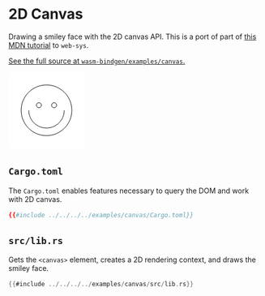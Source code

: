 # 2D Canvas

Drawing a smiley face with the 2D canvas API. This is a port of part of [this
MDN
tutorial](https://developer.mozilla.org/en-US/docs/Web/API/Canvas_API/Tutorial/Drawing_shapes#Moving_the_pen)
to `web-sys`.

[See the full source at
`wasm-bindgen/examples/canvas`.](https://github.com/rustwasm/wasm-bindgen/tree/master/examples/canvas)

![A smiley face](./2d-canvas.png)

## `Cargo.toml`

The `Cargo.toml` enables features necessary to query the DOM and work with 2D
canvas.

```toml
{{#include ../../../../examples/canvas/Cargo.toml}}
```

## `src/lib.rs`

Gets the `<canvas>` element, creates a 2D rendering context, and draws the
smiley face.

```rust
{{#include ../../../../examples/canvas/src/lib.rs}}
```
